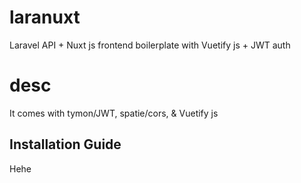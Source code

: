 # laranuxt
Laravel API + Nuxt js frontend boilerplate with Vuetify js + JWT auth

# desc
It comes with tymon/JWT, spatie/cors, & Vuetify js 

## Installation Guide
Hehe
